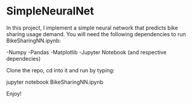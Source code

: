 
# SimpleNeuralNet
In this project, I implement a simple neural network that predicts bike sharing usage demand. You will need the following dependencies to run BikeSharingNN.ipynb:

-Numpy
-Pandas
-Matplotlib
-Jupyter Notebook (and respective dependecies)


Clone the repo, cd into it and run by typing:

jupyter notebook BikeSharingNN.ipynb

Enjoy!
